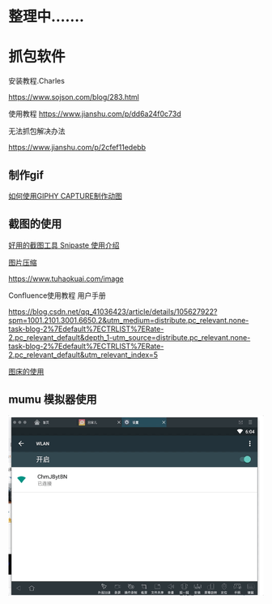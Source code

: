 

# 整理中…….



# 抓包软件

安装教程.Charles

https://www.sojson.com/blog/283.html



使用教程
https://www.jianshu.com/p/dd6a24f0c73d


无法抓包解决办法

https://www.jianshu.com/p/2cfef11edebb



##  制作gif

[如何使用GIPHY CAPTURE制作动图](https://zhuanlan.zhihu.com/p/145368811)



## 截图的使用

[好用的截图工具 Snipaste 使用介绍](https://zhuanlan.zhihu.com/p/265804710)



[图片压缩](https://blog.csdn.net/CHENYUFENG1991/article/details/51589676)

https://www.tuhaokuai.com/image



Confluence使用教程 用户手册

https://blog.csdn.net/qq_41036423/article/details/105627922?spm=1001.2101.3001.6650.2&utm_medium=distribute.pc_relevant.none-task-blog-2%7Edefault%7ECTRLIST%7ERate-2.pc_relevant_default&depth_1-utm_source=distribute.pc_relevant.none-task-blog-2%7Edefault%7ECTRLIST%7ERate-2.pc_relevant_default&utm_relevant_index=5


[图床的使用](https://toolinbox.net/iPic/)

## mumu 模拟器使用
![配置网络](images/e6c9d24ely1h0bvtqy2byg20ro0jinpd.gif)

